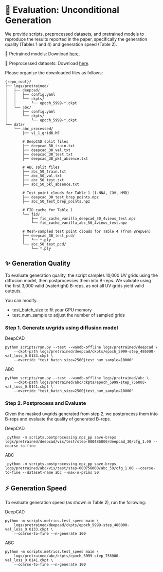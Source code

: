 # 🎲 Evaluation: Unconditional Generation
We provide scripts, preprocessed datasets, and pretrained models to reproduce the results reported in the paper, specifically the generation quality (Tables 1 and 4) and generation speed (Table 2).

🔗 Pretrained models: Download [here](https://drive.google.com/drive/folders/1HtmkWrssQhna5Ouyqq80pgSJNyT81aRS?usp=drive_link),

📂 Preprocessed datasets: Download [here](https://drive.google.com/drive/folders/1pM2SU0p6nNdW_c4z2bgtnKsnyCsI2gKm?usp=drive_link).

Please organize the downloaded files as follows:

```
{repo_root}/
├── logs/pretrained/
│   ├── deepcad/
│   │   ├── config.yaml
│   │   └── ckpts/
│   │       └── epoch_5999-*.ckpt
│   └── abc/
│       ├── config.yaml
│       └── ckpts/
│           └── epoch_5999-*.ckpt
└── data/
    └── abc_processed/
        ├── v1_1_grid8.h5

        # DeepCAD split files
        ├── deepcad_30_train.txt
        ├── deepcad_30_val.txt
        ├── deepcad_30_test.txt
        ├── deepcad_30_pkl_absence.txt

        # ABC split files
        ├── abc_50_train.txt
        ├── abc_50_val.txt
        ├── abc_50_test.txt
        ├── abc_50_pkl_absence.txt

        # Test point clouds for Table 1 (1-NNA, COV, MMD)
        ├── deepcad_30_test_brep_points.npz
        ├── abc_50_test_brep_points.npz

        # FID cache for Table 1
        └── fid/
            ├── fid_cache_vanilla_deepcad_30_4views_test.npz
            └── fid_cache_vanilla_abc_50_4views_test.npz

        # Mesh-sampled test point clouds for Table 4 (from BrepGen)
        ├── deepcad_30_test_pcd/
        │   └── *.ply
        └── abc_50_test_pcd/
            └── *.ply
```

## ✨ Generation Quality
To evaluate generation quality, the script samples 10,000 UV grids using the diffusion model, then postprocesses them into B-reps.
We validate using the first 3,000 valid (watertight) B-reps, as not all UV grids yield valid outputs.

You can modify:
* test_batch_size to fit your GPU memory
* test_num_sample to adjust the number of sampled grids

### Step 1. Generate uvgrids using diffusion model
DeepCAD
```
python scripts/run.py --test --wandb-offline logs/pretrained/deepcad \
    --ckpt-path logs/pretrained/deepcad/ckpts/epoch_5999-step_486000-val_loss_0.0133.ckpt \
    --override "test_batch_size=2500|test_num_sample=10000"
```

ABC
```
python scripts/run.py --test --wandb-offline logs/pretrained/abc \
    --ckpt-path logs/pretrained/abc/ckpts/epoch_5999-step_756000-val_loss_0.0141.ckpt \
    --override "test_batch_size=2500|test_num_sample=10000"
```

### Step 2. Postprocess and Evaluate
Given the masked uvgrids generated from step 2, we postprocess them into B-reps and evaluate the quality of generated B-reps.

DeepCAD
```
 python -m scripts.postprocessing.npz_pp save-breps logs/pretrained/deepcad/vis/test/step-000486000/deepcad_30/cfg_1.00 --coarse-to-fine
```

ABC
```
 python -m scripts.postprocessing.npz_pp save-breps logs/pretrained/abc/vis/test/step-000756000/abc_50/cfg_1.00 --coarse-to-fine --dataset-name abc --max-n-prims 50
```



## ⚡ Generation Speed
To evaluate generation speed (as shown in Table 2), run the following:

DeepCAD
```
python -m scripts.metrics.test_speed main \
    logs/pretrained/deepcad/ckpts/epoch_5999-step_486000-val_loss_0.0133.ckpt \
    --coarse-to-fine --n-generate 100
```

ABC
```
python -m scripts.metrics.test_speed main \
    logs/pretrained/abc/ckpts/epoch_5999-step_756000-val_loss_0.0141.ckpt \
    --coarse-to-fine --n-generate 100
```

